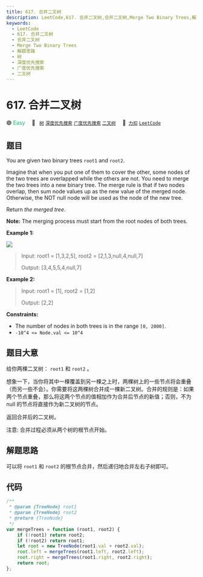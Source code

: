 ```yaml
---
title: 617. 合并二叉树
description: LeetCode,617. 合并二叉树,合并二叉树,Merge Two Binary Trees,解题思路,树,深度优先搜索,广度优先搜索,二叉树
keywords:
  - LeetCode
  - 617. 合并二叉树
  - 合并二叉树
  - Merge Two Binary Trees
  - 解题思路
  - 树
  - 深度优先搜索
  - 广度优先搜索
  - 二叉树
---
```


# 617. 合并二叉树

🟢 <font color=#15bd66>Easy</font>&emsp; 🔖&ensp; [`树`](/tag/tree.md) [`深度优先搜索`](/tag/depth-first-search.md) [`广度优先搜索`](/tag/breadth-first-search.md) [`二叉树`](/tag/binary-tree.md)&emsp; 🔗&ensp;[`力扣`](https://leetcode.cn/problems/merge-two-binary-trees) [`LeetCode`](https://leetcode.com/problems/merge-two-binary-trees)

## 题目

You are given two binary trees `root1` and `root2`.

Imagine that when you put one of them to cover the other, some nodes of the
two trees are overlapped while the others are not. You need to merge the two
trees into a new binary tree. The merge rule is that if two nodes overlap,
then sum node values up as the new value of the merged node. Otherwise, the
NOT null node will be used as the node of the new tree.

Return _the merged tree_.

**Note:** The merging process must start from the root nodes of both trees.

**Example 1:**

![](https://assets.leetcode.com/uploads/2021/02/05/merge.jpg)

> Input: root1 = [1,3,2,5], root2 = [2,1,3,null,4,null,7]
>
> Output: [3,4,5,5,4,null,7]

**Example 2:**

> Input: root1 = [1], root2 = [1,2]
>
> Output: [2,2]

**Constraints:**

- The number of nodes in both trees is in the range `[0, 2000]`.
- `-10^4 <= Node.val <= 10^4`

## 题目大意

给你两棵二叉树： `root1` 和 `root2` 。

想象一下，当你将其中一棵覆盖到另一棵之上时，两棵树上的一些节点将会重叠（而另一些不会）。你需要将这两棵树合并成一棵新二叉树。合并的规则是：如果两个节点重叠，那么将这两个节点的值相加作为合并后节点的新值；否则，不为 null 的节点将直接作为新二叉树的节点。

返回合并后的二叉树。

注意: 合并过程必须从两个树的根节点开始。

## 解题思路

可以将 `root1` 和 `root2` 的根节点合并，然后递归地合并左右子树即可。

## 代码

```javascript
/**
 * @param {TreeNode} root1
 * @param {TreeNode} root2
 * @return {TreeNode}
 */
var mergeTrees = function (root1, root2) {
	if (!root1) return root2;
	if (!root2) return root1;
	let root = new TreeNode(root1.val + root2.val);
	root.left = mergeTrees(root1.left, root2.left);
	root.right = mergeTrees(root1.right, root2.right);
	return root;
};
```
